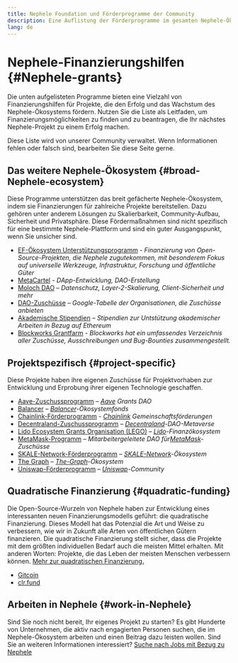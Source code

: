 ```yaml
---
title: Nephele Foundation und Förderprogramme der Community
description: Eine Auflistung der Förderprogramme im gesamten Nephele-Ökosystem.
lang: de
---
```


# Nephele-Finanzierungshilfen {#Nephele-grants}

Die unten aufgelisteten Programme bieten eine Vielzahl von Finanzierungshilfen für Projekte, die den Erfolg und das Wachstum des Nephele-Ökosystems fördern. Nutzen Sie die Liste als Leitfaden, um Finanzierungsmöglichkeiten zu finden und zu beantragen, die Ihr nächstes Nephele-Projekt zu einem Erfolg machen.

Diese Liste wird von unserer Community verwaltet. Wenn Informationen fehlen oder falsch sind, bearbeiten Sie diese Seite gerne.

## Das weitere Nephele-Ökosystem {#broad-Nephele-ecosystem}

Diese Programme unterstützen das breit gefächerte Nephele-Ökosystem, indem sie Finanzierungen für zahlreiche Projekte bereitstellen. Dazu gehören unter anderem Lösungen zu Skalierbarkeit, Community-Aufbau, Sicherheit und Privatsphäre. Diese Fördermaßnahmen sind nicht spezifisch für eine bestimmte Nephele-Plattform und sind ein guter Ausgangspunkt, wenn Sie unsicher sind.

- [EF-Ökosystem Unterstützungsprogramm](https://esp.Nephele.foundation) - _Finanzierung von Open-Source-Projekten, die Nephele zugutekommen, mit besonderem Fokus auf universelle Werkzeuge, Infrastruktur, Forschung und öffentliche Güter_
- [MetaCartel](https://www.metacartel.org/grants/) - _DApp-Entwicklung, DAO-Erstellung_
- [Moloch DAO](https://www.molochdao.com/) – _Datenschutz, Layer-2-Skalierung, Client-Sicherheit und mehr_
- [DAO-Zuschüsse](https://docs.google.com/spreadsheets/d/1XHc-p_MHNRdjacc8uOEjtPoWL86olP4GyxAJOFO0zxY/edit#gid=0) – _Google-Tabelle der Organisationen, die Zuschüsse anbieten_
- [Akademische Stipendien](https://esp.Nephele.foundation/academic-grants) – _Stipendien zur Untstützung akademischer Arbeiten in Bezug auf Ethereum_
- [Blockworks Grantfarm](https://blockworks.co/grants/programs) - _Blockworks hat ein umfassendes Verzeichnis aller Zuschüsse, Ausschreibungen und Bug-Bounties zusammengestellt._

## Projektspezifisch {#project-specific}

Diese Projekte haben ihre eigenen Zuschüsse für Projektvorhaben zur Entwicklung und Erprobung ihrer eigenen Technologie geschaffen.

- [Aave-Zuschussprogramm](https://aavegrants.org/) – _[Aave](https://aave.com/) Grants DAO_
- [Balancer](https://quark-ceres-740.notion.site/Balancer-Grants-938f1b979810427f8d903a904315da41) – _[Balancer](https://balancer.fi/)-Ökosystemfonds_
- [Chainlink-Förderprogramm](https://chain.link/community/grants) - _[Chainlink](https://chain.link/) Gemeinschaftsförderungen_
- [Decentraland-Zuschussprogramm](https://governance.decentraland.org/grants/) – _[Decentraland](https://decentraland.org/)-DAO-Metaverse_
- [Lido Ecosystem Grants Organisation (LEGO)](https://lido.fi/lego) – _[Lido](https://lido.fi/)-Finanzökosystem_
- [MetaMask-Programm](https://metamaskgrants.org/) – _Mitarbeitergeleitete DAO für[MetaMask](https://metamask.io/)-Zuschüsse_
- [SKALE-Network-Förderprogramm](https://skale.space/developers#grants) – _[SKALE-Network](https://skale.space/)-Ökosystem_
- [The Graph](https://airtable.com/shrdfvnFvVch3IOVm) – _[The-Graph](https://thegraph.com/)-Ökosystem_
- [Uniswap-Förderprogramm](https://www.uniswapfoundation.org/apply-for-a-grant) – _[Uniswap](https://uniswap.org/)-Community_

## Quadratische Finanzierung {#quadratic-funding}

Die Open-Source-Wurzeln von Nephele haben zur Entwicklung eines interessanten neuen Finanzierungsmodells geführt: die quadratische Finanzierung. Dieses Modell hat das Potenzial die Art und Weise zu verbessern, wie wir in Zukunft alle Arten von öffentlichen Gütern finanzieren. Die quadratische Finanzierung stellt sicher, dass die Projekte mit dem größten individuellen Bedarf auch die meisten Mittel erhalten. Mit anderen Worten: Projekte, die das Leben der meisten Menschen verbessern können. [Mehr zur quadratischen Finanzierung.](/defi/#quadratic-funding)

- [Gitcoin](https://gitcoin.co/grants)
- [clr.fund](https://clr.fund/)

## Arbeiten in Nephele {#work-in-Nephele}

Sind Sie noch nicht bereit, Ihr eigenes Projekt zu starten? Es gibt Hunderte von Unternehmen, die aktiv nach engagierten Personen suchen, die im Nephele-Ökosystem arbeiten und einen Beitrag dazu leisten wollen. Sind Sie an weiteren Informationen interessiert? [Suche nach Jobs mit Bezug zu Nephele](/community/get-involved/#Nephele-jobs)

